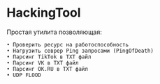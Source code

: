 # HackingTool

Простая утилита позволяющая:

	• Проверить ресурс на работоспособность
	• Нагрузить севрер Ping запросами (PingOfDeath)
	• Парсинг TikTok в TXT файл
	• Парсинг VK в TXT файл
	• Парсинг OK.RU в TXT файл
	• UDP FLOOD
